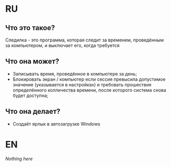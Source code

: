 # RU
## Что это такое?
Следилка - это программа, которая следит за временем, проведённым за компьютером, и выключает его, когда требуется

## Что она может?
 - Записывать время, проведённое в компьютере за день;
 - Блокировать экран / компьютер если сессия превысила допустимое значение (указывается в настройках) и требовать прошествия определённого колличества времени, после которого система снова будет доступна;

## Что она делает?
 - Создаёт ярлык в автозагрузке Windows

# EN
*Nothing here*

